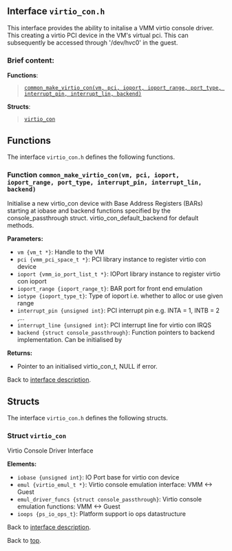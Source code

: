 <!--
     Copyright 2020, Data61
     Commonwealth Scientific and Industrial Research Organisation (CSIRO)
     ABN 41 687 119 230.

     This software may be distributed and modified according to the terms of
     the BSD 2-Clause license. Note that NO WARRANTY is provided.
     See "LICENSE_BSD2.txt" for details.

     @TAG(DATA61_BSD)
-->

## Interface `virtio_con.h`

This interface provides the ability to initalise a VMM virtio console driver. This creating a virtio
PCI device in the VM's virtual pci. This can subsequently be accessed through '/dev/hvc0' in the guest.

### Brief content:

**Functions**:

> [`common_make_virtio_con(vm, pci, ioport, ioport_range, port_type, interrupt_pin, interrupt_lin, backend)`](#function-common_make_virtio_convm-pci-ioport-ioport_range-port_type-interrupt_pin-interrupt_lin-backend)



**Structs**:

> [`virtio_con`](#struct-virtio_con)


## Functions

The interface `virtio_con.h` defines the following functions.

### Function `common_make_virtio_con(vm, pci, ioport, ioport_range, port_type, interrupt_pin, interrupt_lin, backend)`

Initialise a new virtio_con device with Base Address Registers (BARs) starting at iobase and backend functions
specified by the console_passthrough struct.
virtio_con_default_backend for default methods.

**Parameters:**

- `vm {vm_t *}`: Handle to the VM
- `pci {vmm_pci_space_t *}`: PCI library instance to register virtio con device
- `ioport {vmm_io_port_list_t *}`: IOPort library instance to register virtio con ioport
- `ioport_range {ioport_range_t}`: BAR port for front end emulation
- `iotype {ioport_type_t}`: Type of ioport i.e. whether to alloc or use given range
- `interrupt_pin {unsigned int}`: PCI interrupt pin e.g. INTA = 1, INTB = 2 ,...
- `interrupt_line {unsigned int}`: PCI interrupt line for virtio con IRQS
- `backend {struct console_passthrough}`: Function pointers to backend implementation. Can be initialised by

**Returns:**

- Pointer to an initialised virtio_con_t, NULL if error.

Back to [interface description](#module-virtio_conh).


## Structs

The interface `virtio_con.h` defines the following structs.

### Struct `virtio_con`

Virtio Console Driver Interface

**Elements:**

- `iobase {unsigned int}`: IO Port base for virtio con device
- `emul {virtio_emul_t *}`: Virtio console emulation interface: VMM <-> Guest
- `emul_driver_funcs {struct console_passthrough}`: Virtio console emulation functions: VMM <-> Guest
- `ioops {ps_io_ops_t}`: Platform support io ops datastructure

Back to [interface description](#module-virtio_conh).


Back to [top](#).

